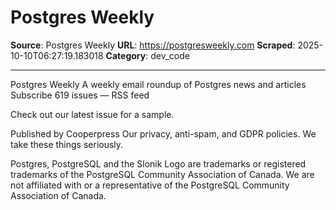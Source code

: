 # Postgres Weekly

**Source**: Postgres Weekly
**URL**: https://postgresweekly.com
**Scraped**: 2025-10-10T06:27:19.183018
**Category**: dev_code

---

Postgres Weekly
A weekly email roundup of Postgres news and articles
Subscribe
619 issues — RSS feed

Check out our latest issue for a sample.

Published by Cooperpress
Our privacy, anti-spam, and GDPR policies. We take these things seriously.

Postgres, PostgreSQL and the Slonik Logo are trademarks or registered trademarks of the PostgreSQL Community Association of Canada. We are not affiliated with or a representative of the PostgreSQL Community Association of Canada.
